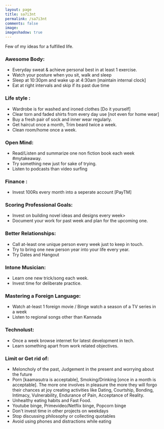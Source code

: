 ```yaml
---
layout: page
title: sa7i3nt 
permalink: /sa7i3nt
comments: false
image: 
imageshadow: true
---
```


Few of my ideas for a fulfilled life.

### Awesome Body:
   * Everyday sweat & achieve personal best in at least 1 exercise.
   * Watch your posture when you sit, walk and sleep
   * Sleep at 10:30pm and wake up at 4:30am [maintain internal clock]
   * Eat at right intervals and skip if its past due time

### Life style :
   * Wardrobe is for washed and ironed clothes [Do it yourself]
   * Clear torn and faded shirts from every day use [not even for home wear]
   * Buy a fresh pair of sock and inner wear regularly.
   * Get haircut once a month, Trim beard twice a week.
   * Clean room/home once a week.

### Open Mind:
   * Read/Listen and summarize one non fiction book each week #mytakeaway.
   * Try something new just for sake of trying.
   * Listen to podcasts than video surfing

### Finance :
   * Invest 100Rs every month into a seperate account [PayTM]

### Scoring Professional Goals:
   * Invest on building novel ideas and designs every week>
   * Document your work for past week and plan for the upcoming one.

### Better Relationships:
   * Call at-least one unique person every week just to keep in touch.
   * Try to bring one new person year into your life every year.
   * Try Dates and Hangout

### Intone Musician:
   * Learn one new trick/song each week.
   * Invest time for deliberate practice.

### Mastering a Foreign Language:
   * Watch at-least 1 foreign movie / Binge watch a season of a TV series in a week
   * Listen to regional songs other than Kannada

### Technolust:
   * Once a week browse internet for latest development in tech.
   * Learn something apart from work related objectives.

### Limit or Get rid of:
   * Meloncholy of the past, Judgement in the present and worrying about the future
   * Porn [kaamasutra is acceptable], Smoking/Drinking [once in a month is acceptable]. The more one involves in pleasure the more they will forgo their chances at joy creating activities like Dating, Courtship, Bonding, Intimacy, Vulnerability, Endurance of Pain, Acceptance of Reality.
   * Unhealthy eating habits and Fast Food.
   * Youtube binge, Primevideo/Netflix binge, Popcorn binge
   * Don't invest time in other projects on weekdays
   * Stop discussing philosophy or collecting quotables
   * Avoid using phones and distractions while eating

